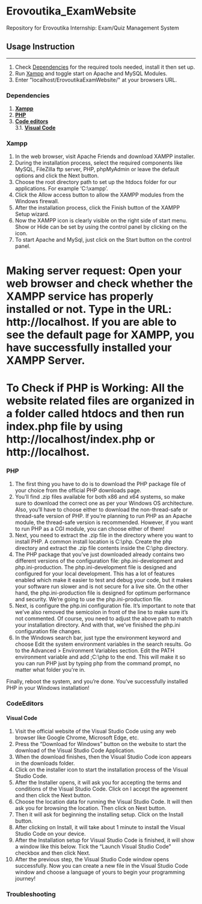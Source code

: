 # Erovoutika_ExamWebsite
Repository for Erovoutika Internship: Exam/Quiz Management System

## Usage Instruction
--------------
1. Check [Dependencies](#dependencies) for the required tools needed, install it then set up.
2. Run [Xampp](#xampp) and toggle start on Apache and MySQL Modules. 
3. Enter "localhost/ErovoutikaExamWebsite/" at your browsers URL.

### Dependencies 
1. **[Xampp](#xampp)** <br>
2. **[PHP](#php)** <br>
3. **[Code editors](#codeEditors)** <br>
3.1. **[Visual Code](#visual-code)** <br>


### Xampp
1. In the web browser, visit Apache Friends and download XAMPP installer. 
2. During the installation process, select the required components like MySQL, FileZilla ftp server, PHP, phpMyAdmin or leave the default options and click the Next button. 
3. Choose the root directory path to set up the htdocs folder for our applications. For example ‘C:\xampp’.
4. Click the Allow access button to allow the XAMPP modules from the Windows firewall.
5. After the installation process, click the Finish button of the XAMPP Setup wizard.
6. Now the XAMPP icon is clearly visible on the right side of start menu. Show or Hide can be set by using the control panel by clicking on the icon.
7. To start Apache and MySql, just click on the Start button on the control panel. 

# Making server request: Open your web browser and check whether the XAMPP service has properly installed or not. Type in the URL: http://localhost. If you are able to see the default page for XAMPP, you have successfully installed your XAMPP Server.

# To Check if PHP is Working: All the website related files are organized in a folder called htdocs and then run index.php file by using http://localhost/index.php or http://localhost.

### PHP
1. The first thing you have to do is to download the PHP package file of your choice from the official PHP downloads page.
2. You’ll find .zip files available for both x86 and x64 systems, so make sure to download the correct one as per your Windows OS architecture. Also, you’ll have to choose either to download the non-thread-safe or thread-safe version of PHP. If you’re planning to run PHP as an Apache module, the thread-safe version is recommended. However, if you want to run PHP as a CGI module, you can choose either of them!
3. Next, you need to extract the .zip file in the directory where you want to install PHP. A common install location is C:\php. Create the php directory and extract the .zip file contents inside the C:\php directory.
4. The PHP package that you’ve just downloaded already contains two different versions of the configuration file: php.ini-development and php.ini-production. The php.ini-development file is designed and configured for your local development. This has a lot of features enabled which make it easier to test and debug your code, but it makes your software run slower and is not secure for a live site. On the other hand, the php.ini-production file is designed for optimum performance and security. We’re going to use the php.ini-production file.
5. Next, is configure the php.ini configuration file. It’s important to note that we’ve also removed the semicolon in front of the line to make sure it’s not commented. Of course, you need to adjust the above path to match your installation directory. And with that, we’ve finished the php.ini configuration file changes.
6. In the Windows search bar, just type the environment keyword and choose Edit the system environment variables in the search results. Go to the Advanced > Environment Variables section. Edit the PATH environment variable and add ;C:\php to the end. This will make it so you can run PHP just by typing php from the command prompt, no matter what folder you're in.

Finally, reboot the system, and you’re done. You’ve successfully installed PHP in your Windows installation!

### CodeEditors

#### Visual Code
1.  Visit the official website of the Visual Studio Code using any web browser like Google Chrome, Microsoft Edge, etc.
2. Press the “Download for Windows” button on the website to start the download of the Visual Studio Code Application.
3. When the download finishes, then the Visual Studio Code icon appears in the downloads folder.
4. Click on the installer icon to start the installation process of the Visual Studio Code.
5. After the Installer opens, it will ask you for accepting the terms and conditions of the Visual Studio Code. Click on I accept the agreement and then click the Next button.
6. Choose the location data for running the Visual Studio Code. It will then ask you for browsing the location. Then click on Next button.
7. Then it will ask for beginning the installing setup. Click on the Install button.
8. After clicking on Install, it will take about 1 minute to install the Visual Studio Code on your device.
9. After the Installation setup for Visual Studio Code is finished, it will show a window like this below. Tick the “Launch Visual Studio Code” checkbox and then click Next.
10. After the previous step, the Visual Studio Code window opens successfully. Now you can create a new file in the Visual Studio Code window and choose a language of yours to begin your programming journey!

### Troubleshooting